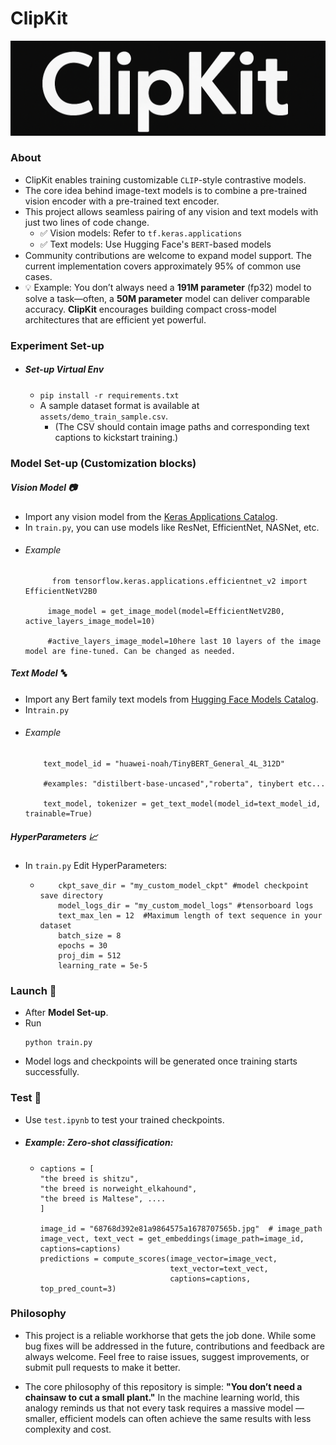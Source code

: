 # ClipKit
<p align="center">
  <img src="https://github.com/anish9/ClipKit/blob/main/assets/clipkit_log.png" alt="ClipKit Logo" width="600"/>
</p>

### About
- ClipKit enables training customizable ```CLIP```-style contrastive models.
- The core idea behind image-text models is to combine a pre-trained vision encoder with a pre-trained text encoder.
- This project allows seamless pairing of any vision and text models with just two lines of code change.
  - ✅ Vision models: Refer to ```tf.keras.applications```
  - ✅ Text models: Use Hugging Face's ```BERT```-based models
- Community contributions are welcome to expand model support. The current implementation covers approximately 95% of common use cases.
- 💡 Example: You don’t always need a **191M parameter** (fp32) model to solve a task—often, a **50M parameter** model can deliver comparable accuracy.
   **ClipKit** encourages building compact cross-model architectures that are efficient yet powerful.

### Experiment Set-up
- ##### Set-up Virtual Env
  - ```pip install -r requirements.txt```
  - A sample dataset format is available at ```assets/demo_train_sample.csv```.
    - (The CSV should contain image paths and corresponding text captions to kickstart training.)

### Model Set-up (Customization blocks)
##### Vision Model 📷
- Import any vision model from the <a href="https://keras.io/api/applications/">Keras Applications Catalog</a>.
- In ```train.py```, you can use models like ResNet, EfficientNet, NASNet, etc.
- ###### Example 
    ```
          from tensorflow.keras.applications.efficientnet_v2 import EfficientNetV2B0
      
         image_model = get_image_model(model=EfficientNetV2B0, active_layers_image_model=10)
      
         #active_layers_image_model=10here last 10 layers of the image model are fine-tuned. Can be changed as needed.
     ```
      
##### Text Model 🔤
- Import any Bert family text models from <a href="https://huggingface.co/models?search=bert">Hugging Face Models Catalog</a>.
- In```train.py```
- ###### Example 
  ```
      text_model_id = "huawei-noah/TinyBERT_General_4L_312D"

      #examples: "distilbert-base-uncased","roberta", tinybert etc...

      text_model, tokenizer = get_text_model(model_id=text_model_id, trainable=True) 

  ```

##### HyperParameters 📈
- In ```train.py``` Edit HyperParameters:
  
  - ```
        ckpt_save_dir = "my_custom_model_ckpt" #model checkpoint save directory
        model_logs_dir = "my_custom_model_logs" #tensorboard logs
        text_max_len = 12  #Maximum length of text sequence in your dataset
        batch_size = 8  
        epochs = 30
        proj_dim = 512 
        learning_rate = 5e-5
    ```  
### Launch 🚀
- After **Model Set-up**.
- Run
  ```
  python train.py
  ```
- Model logs and checkpoints will be generated once training starts successfully.

### Test 🧮
- Use ```test.ipynb``` to test your trained checkpoints.
- ##### **Example:  Zero-shot classification**: 
  - ```
    captions = [
    "the breed is shitzu",
    "the breed is norweight_elkahound",
    "the breed is Maltese", ....
    ]

    image_id = "68768d392e81a9864575a1678707565b.jpg"  # image_path
    image_vect, text_vect = get_embeddings(image_path=image_id, captions=captions)
    predictions = compute_scores(image_vector=image_vect,
                                 text_vector=text_vect,
                                 captions=captions, top_pred_count=3)
    ```   

### Philosophy
  - This project is a reliable workhorse that gets the job done. While some bug fixes will be addressed in the future, contributions and feedback are always welcome. Feel free to raise issues, suggest improvements,
    or submit pull requests to make it better.

  - The core philosophy of this repository is simple:
    **"You don’t need a chainsaw to cut a small plant."**
    In the machine learning world, this analogy reminds us that not every task requires a massive model — smaller, efficient models can often achieve the same results with less complexity and cost.
